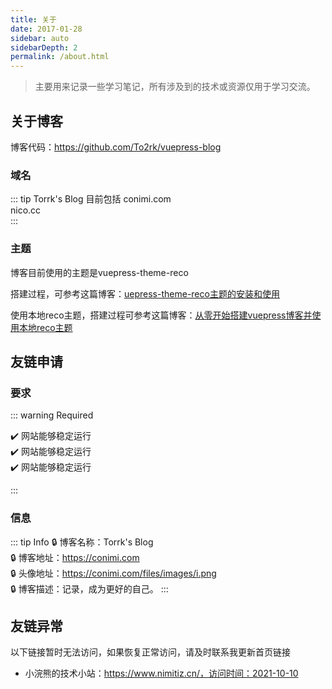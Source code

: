 ```yaml
---
title: 关于
date: 2017-01-28 
sidebar: auto
sidebarDepth: 2
permalink: /about.html
---
```


> 主要用来记录一些学习笔记，所有涉及到的技术或资源仅用于学习交流。

## 关于博客

博客代码：<https://github.com/To2rk/vuepress-blog>

### 域名

::: tip Torrk's Blog 目前包括
conimi.com  
nico.cc  
:::

### 主题

博客目前使用的主题是vuepress-theme-reco

搭建过程，可参考这篇博客：[uepress-theme-reco主题的安装和使用](https://conimi.com/archives/145)

使用本地reco主题，搭建过程可参考这篇博客：[从零开始搭建vuepress博客并使用本地reco主题](https://conimi.com/archives/146)

## 友链申请

### 要求

::: warning Required

:heavy_check_mark: 网站能够稳定运行  
:heavy_check_mark: 网站能够稳定运行  
:heavy_check_mark: 网站能够稳定运行  

:::

### 信息  

::: tip Info
:lock: 博客名称：Torrk's Blog  
:lock: 博客地址：https://conimi.com  
:lock: 头像地址：https://conimi.com/files/images/i.png  
:lock: 博客描述：记录，成为更好的自己。
:::

## 友链异常

以下链接暂时无法访问，如果恢复正常访问，请及时联系我更新首页链接

- 小浣熊的技术小站：https://www.nimitiz.cn/，访问时间：2021-10-10
